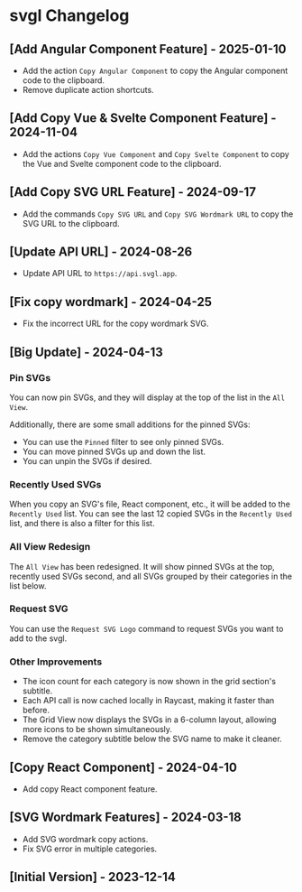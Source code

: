 # svgl Changelog

## [Add Angular Component Feature] - 2025-01-10

- Add the action `Copy Angular Component` to copy the Angular component code to the clipboard.
- Remove duplicate action shortcuts.

## [Add Copy Vue & Svelte Component Feature] - 2024-11-04

- Add the actions `Copy Vue Component` and `Copy Svelte Component` to copy the Vue and Svelte component code to the clipboard.

## [Add Copy SVG URL Feature] - 2024-09-17

- Add the commands `Copy SVG URL` and `Copy SVG Wordmark URL` to copy the SVG URL to the clipboard.

## [Update API URL] - 2024-08-26

- Update API URL to `https://api.svgl.app`.

## [Fix copy wordmark] - 2024-04-25

- Fix the incorrect URL for the copy wordmark SVG.

## [Big Update] - 2024-04-13

### Pin SVGs

You can now pin SVGs, and they will display at the top of the list in the `All View`.

Additionally, there are some small additions for the pinned SVGs:

- You can use the `Pinned` filter to see only pinned SVGs.
- You can move pinned SVGs up and down the list.
- You can unpin the SVGs if desired.

### Recently Used SVGs

When you copy an SVG's file, React component, etc., it will be added to the `Recently Used` list. You can see the last 12 copied SVGs in the `Recently Used` list, and there is also a filter for this list.

### All View Redesign

The `All View` has been redesigned. It will show pinned SVGs at the top, recently used SVGs second, and all SVGs grouped by their categories in the list below.

### Request SVG

You can use the `Request SVG Logo` command to request SVGs you want to add to the svgl.

### Other Improvements

- The icon count for each category is now shown in the grid section's subtitle.
- Each API call is now cached locally in Raycast, making it faster than before.
- The Grid View now displays the SVGs in a 6-column layout, allowing more icons to be shown simultaneously.
- Remove the category subtitle below the SVG name to make it cleaner.

## [Copy React Component] - 2024-04-10
- Add copy React component feature.

## [SVG Wordmark Features] - 2024-03-18
- Add SVG wordmark copy actions.
- Fix SVG error in multiple categories.

## [Initial Version] - 2023-12-14